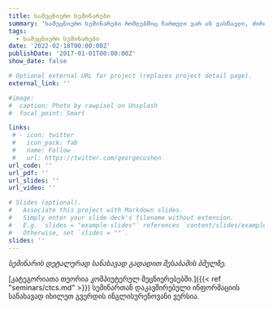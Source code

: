 ```yaml
---
title: სამეცნიერო სემინარები
summary: 'სამეცნიერო სემინარები რომლებშიც ჩართული ვარ ან ვასწავლი, ძირითადად ქუთაისის საერთაშორისო უნივერსიტეტსა და ა. რაზმაძის სახელობის მათემატიკის ინსტიტუტში.'
tags:
  - სამეცნიერო სემინარები
date: '2022-02-18T00:00:00Z'
publishDate: '2017-01-01T00:00:00Z'
show_date: false

# Optional external URL for project (replaces project detail page).
external_link: ''

#image:
#  caption: Photo by rawpixel on Unsplash
#  focal_point: Smart

links:
 # - icon: twitter
 #   icon_pack: fab
 #   name: Follow
 #   url: https://twitter.com/georgecushen
url_code: ''
url_pdf: ''
url_slides: ''
url_video: ''

# Slides (optional).
#   Associate this project with Markdown slides.
#   Simply enter your slide deck's filename without extension.
#   E.g. `slides = "example-slides"` references `content/slides/example-slides.md`.
#   Otherwise, set `slides = ""`.
slides: ''
---
```

*სემინარის დეტალურად სანახავად გადადით შესაბამის ბმულზე.*
 
[კატეგორიათა თეორია კომპიუტერულ მეცნიერებებში.]({{< ref "seminars/ctcs.md" >}}) 
სემინართან დაკავშირებული ინფორმაციის სანახავად იხილეთ გვერდის ინგლისურენოვანი ვერსია.




